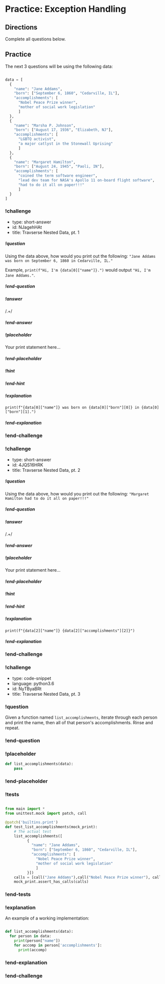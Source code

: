 # Practice: Exception Handling

## Directions

Complete all questions below.

## Practice

The next 3 questions will be using the following data:

``` python

data = [
  {
    "name": "Jane Addams",
    "born": ["September 6, 1860", "Cedarville, IL"],
    "accomplishments": [
      "Nobel Peace Prize winner", 
      "mother of social work legislation"
      ]
  },
  {
    "name": "Marsha P. Johnson",
    "born": ["August 17, 1936", "Elizabeth, NJ"],
    "accomplishments": [
      "LGBTQ activist", 
      "a major catlyst in the Stonewall Uprising"
      ]
  },
  {
    "name": "Margaret Hamilton",
    "born": ["August 24, 1945", "Paoli, IN"],
    "accomplishments": [
      "coined the term software engineer", 
      "lead dev team for NASA's Apollo 11 on-board flight software", 
      "had to do it all on paper!!!"
      ]
  }
]

```

<!-- Question 1 -->
<!-- prettier-ignore-start -->
### !challenge

* type: short-answer
* id: NJagehHAt
* title: Travserse Nested Data, pt. 1

##### !question

Using the data above, how would you print out the following: `"Jane Addams was born on September 6, 1860 in Cedarville, IL."`

Example, `print(f"Hi, I'm {data[0]["name"]}.")` would output 
`"Hi, I'm Jane Addams."`.

##### !end-question

##### !answer

/.+/

##### !end-answer

##### !placeholder

Your print statement here...

##### !end-placeholder


##### !hint

##### !end-hint

##### !explanation

`print(f"{data[0]["name"]} was born on {data[0]["born"][0]} in {data[0]["born"][1].")`

##### !end-explanation

### !end-challenge

<!-- prettier-ignore-end -->

<!-- Question 2 -->
<!-- prettier-ignore-start -->
### !challenge

* type: short-answer
* id: 4JQS16HRK
* title: Travserse Nested Data, pt. 2

##### !question

Using the data above, how would you print out the following: `"Margaret Hamilton had to do it all on paper!!!"`

##### !end-question

##### !answer

/.+/

##### !end-answer

##### !placeholder

Your print statement here...

##### !end-placeholder


##### !hint

##### !end-hint

##### !explanation

`print(f"{data[2]["name"]} {data[2]["accomplishments"][2]}")`

##### !end-explanation

### !end-challenge

<!-- prettier-ignore-end -->

<!-- Question 3 -->
<!-- prettier-ignore-start -->
### !challenge
* type: code-snippet
* language: python3.6
* id: NyTByaBRt
* title: Travserse Nested Data, pt. 3
### !question

Given a function named `list_accomplishments`, iterate through each person and print the name, then all of that person's accomplishments. Rinse and repeat.

### !end-question
### !placeholder

```python
def list_accomplishments(data):
    pass
```
### !end-placeholder
### !tests
```python

from main import *
from unittest.mock import patch, call

@patch('builtins.print')
def test_list_accomplishments(mock_print):
    # The actual test
    list_accomplishments([
          {
            "name": "Jane Addams",
            "born": ["September 6, 1860", "Cedarville, IL"],
            "accomplishments": [
              "Nobel Peace Prize winner", 
              "mother of social work legislation"
              ]
          }])
    calls = [call("Jane Addams"),call("Nobel Peace Prize winner"), call("mother of social work legislation")]
    mock_print.assert_has_calls(calls)
```
### !end-tests
### !explanation

An example of a working implementation:

```python

def list_accomplishments(data):
  for person in data:
    print(person["name"])
    for accomp in person['accomplishments']:
      print(accomp)

```

### !end-explanation
### !end-challenge
<!-- prettier-ignore-end -->
